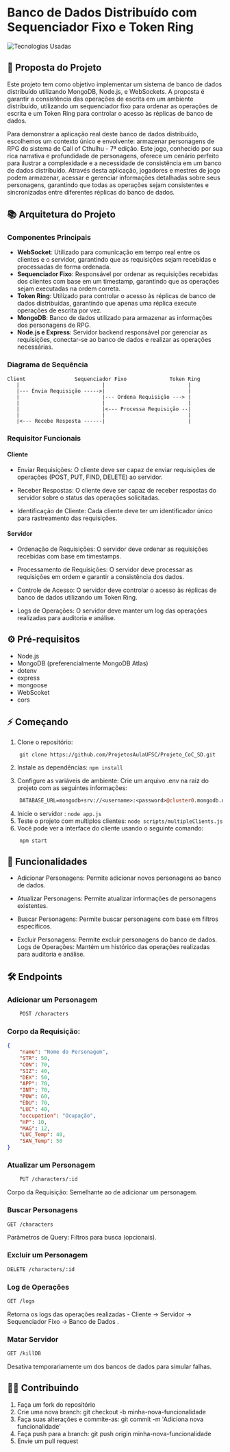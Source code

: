 # Banco de Dados Distribuído com Sequenciador Fixo e Token Ring

![Tecnologias Usadas](https://skillicons.dev/icons?i=nodejs,mongodb,express,react&perline=4)

## 🦑 Proposta do Projeto

Este projeto tem como objetivo implementar um sistema de banco de dados distribuído utilizando MongoDB, Node.js, e WebSockets. A proposta é garantir a consistência das operações de escrita em um ambiente distribuído, utilizando um sequenciador fixo para ordenar as operações de escrita e um Token Ring para controlar o acesso às réplicas de banco de dados.

Para demonstrar a aplicação real deste banco de dados distribuído, escolhemos um contexto único e envolvente: armazenar personagens de RPG do sistema de Call of Cthulhu - 7ª edição. Este jogo, conhecido por sua rica narrativa e profundidade de personagens, oferece um cenário perfeito para ilustrar a complexidade e a necessidade de consistência em um banco de dados distribuído. Através desta aplicação, jogadores e mestres de jogo podem armazenar, acessar e gerenciar informações detalhadas sobre seus personagens, garantindo que todas as operações sejam consistentes e sincronizadas entre diferentes réplicas do banco de dados.

## 📚 Arquitetura do Projeto

### Componentes Principais

- **WebSocket**: Utilizado para comunicação em tempo real entre os clientes e o servidor, garantindo que as requisições sejam recebidas e processadas de forma ordenada.
- **Sequenciador Fixo**: Responsável por ordenar as requisições recebidas dos clientes com base em um timestamp, garantindo que as operações sejam executadas na ordem correta.
- **Token Ring**: Utilizado para controlar o acesso às réplicas de banco de dados distribuídas, garantindo que apenas uma réplica execute operações de escrita por vez.
- **MongoDB**: Banco de dados utilizado para armazenar as informações dos personagens de RPG.
- **Node.js e Express**: Servidor backend responsável por gerenciar as requisições, conectar-se ao banco de dados e realizar as operações necessárias.

### Diagrama de Sequência

```plaintext
Client                Sequenciador Fixo              Token Ring
   |                           |                           |
   |--- Envia Requisição ----->|                           |
   |                           |--- Ordena Requisição ---> |
   |                           |                           |
   |                           |<--- Processa Requisição --|
   |                           |                           |
   |<--- Recebe Resposta ------|                           |
```

### Requisitor Funcionais

#### Cliente
- Enviar Requisições: O cliente deve ser capaz de enviar requisições de operações (POST, PUT, FIND, DELETE) ao servidor.

- Receber Respostas: O cliente deve ser capaz de receber respostas do servidor sobre o status das operações solicitadas.

- Identificação de Cliente: Cada cliente deve ter um identificador único para rastreamento das requisições.

#### Servidor

- Ordenação de Requisições: O servidor deve ordenar as requisições recebidas com base em timestamps.

- Processamento de Requisições: O servidor deve processar as requisições em ordem e garantir a consistência dos dados.

- Controle de Acesso: O servidor deve controlar o acesso às réplicas de banco de dados utilizando um Token Ring.

- Logs de Operações: O servidor deve manter um log das operações realizadas para auditoria e análise.

## ⚙️ Pré-requisitos
- Node.js
- MongoDB (preferencialmente MongoDB Atlas)
- dotenv
- express
- mongoose
- WebScoket
- cors

## ⚡ Começando
1. Clone o repositório:
```shell
    git clone https://github.com/ProjetosAulaUFSC/Projeto_CoC_SD.git
```
2. Instale as dependências: `npm install`

3. Configure as variáveis de ambiente:
Crie um arquivo .env na raiz do projeto com as seguintes informações:
```perl
    DATABASE_URL=mongodb+srv://<username>:<password>@cluster0.mongodb.net/
```
4. Inicie o servidor : `node app.js`
5. Teste o projeto com multiplos clientes: `node scripts/multipleClients.js`
6. Você pode ver a interface do cliente usando o seguinte comando:
```shell
    npm start
```

## 🚀 Funcionalidades
- Adicionar Personagens: Permite adicionar novos personagens ao banco de dados.

- Atualizar Personagens: Permite atualizar informações de personagens existentes.

- Buscar Personagens: Permite buscar personagens com base em filtros específicos.

- Excluir Personagens: Permite excluir personagens do banco de dados.
Logs de Operações: Mantém um histórico das operações realizadas para auditoria e análise.

## 🛠️ Endpoints

### Adicionar um Personagem
```bash
    POST /characters
```
### Corpo da Requisição:

```json
{
    "name": "Nome do Personagem",
    "STR": 50,
    "CON": 70,
    "SIZ": 40,
    "DEX": 50,
    "APP": 70,
    "INT": 70,
    "POW": 60,
    "EDU": 70,
    "LUC": 40,
    "occupation": "Ocupação",
    "HP": 10,
    "MAG": 12,
    "LUC_Temp": 40,
    "SAN_Temp": 50
}
```
### Atualizar um Personagem
```bash
    PUT /characters/:id
```
Corpo da Requisição: Semelhante ao de adicionar um personagem.

### Buscar Personagens
```bash
GET /characters
```
Parâmetros de Query: Filtros para busca (opcionais).

### Excluir um Personagem
```bash
DELETE /characters/:id
```

### Log de Operações
```bash
GET /logs
```
Retorna os logs das operações realizadas - Cliente -> Servidor -> Sequenciador Fixo -> Banco de Dados .

### Matar Servidor
```bash
GET /killDB

```
Desativa temporariamente um dos bancos de dados para simular falhas.

## 🧑‍💻 Contribuindo
1. Faça um fork do repositório
2. Crie uma nova branch: git checkout -b minha-nova-funcionalidade
3. Faça suas alterações e commite-as: git commit -m 'Adiciona nova funcionalidade'
4. Faça push para a branch: git push origin minha-nova-funcionalidade
5. Envie um pull request